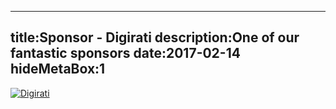 ----
title:Sponsor - Digirati
description:One of our fantastic sponsors
date:2017-02-14
hideMetaBox:1
----

[![Digirati](http://digirati.com/media/1001/digirati_logo.png)][1]  

[1]: http://digirati.com

